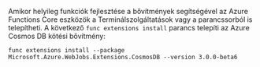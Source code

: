 Amikor helyileg funkciók fejlesztése a bővítmények segítségével az Azure Functions Core eszközök a Terminálszolgáltatások vagy a parancssorból is telepítheti. A következő `func extensions install` parancs telepíti az Azure Cosmos DB kötési bővítmény:

```
func extensions install --package Microsoft.Azure.WebJobs.Extensions.CosmosDB --version 3.0.0-beta6 
```
